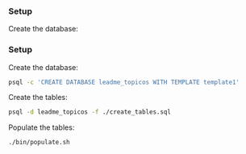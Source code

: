 ### Setup

Create the database:

### Setup

Create the database:

```bash
psql -c 'CREATE DATABASE leadme_topicos WITH TEMPLATE template1'
```

Create the tables:

```bash
psql -d leadme_topicos -f ./create_tables.sql
```

Populate the tables:

```bash
./bin/populate.sh
```
